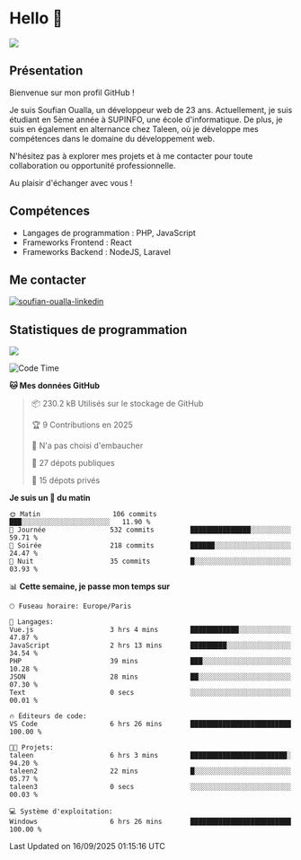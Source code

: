 # Hello 👋

![](https://komarev.com/ghpvc/?username=OSoufian&color=1a1b27)

## Présentation

Bienvenue sur mon profil GitHub !

Je suis Soufian Oualla, un développeur web de 23 ans. Actuellement, je suis étudiant en 5ème année à SUPINFO, une école d'informatique. De plus, je suis en également en alternance chez Taleen, où je développe mes compétences dans le domaine du développement web.

N'hésitez pas à explorer mes projets et à me contacter pour toute collaboration ou opportunité professionnelle.

Au plaisir d'échanger avec vous !

## Compétences

- Langages de programmation : PHP, JavaScript
- Frameworks Frontend : React
- Frameworks Backend : NodeJS, Laravel

## Me contacter

<p>
<a href="https://www.linkedin.com/in/soufian-oualla/" target="_blank"><img align="center" src="https://img.shields.io/badge/-LinkedIn-0077B5?style=for-the-badge&logo=Linkedin&logoColor=white" alt="soufian-oualla-linkedin"/></a>

## Statistiques de programmation

<a href="https://github-readme-stats.vercel.app/api/top-langs/?username=OSoufian&layout=compact">
  <img align="center" src="https://github-readme-stats.vercel.app/api/top-langs/?username=OSoufian&layout=compact"/>
</a>

<br />

<!--START_SECTION:waka-->
![Code Time](http://img.shields.io/badge/Code%20Time-561%20hrs%2046%20mins-blue)

**🐱 Mes données GitHub** 

> 📦 230.2 kB Utilisés sur le stockage de GitHub 
 > 
> 🏆 9 Contributions en 2025
 > 
> 🚫 N'a pas choisi d'embaucher
 > 
> 📜 27 dépots publiques 
 > 
> 🔑 15 dépots privés 
 > 
**Je suis un 🐤 du matin** 

```text
🌞 Matin                  106 commits         ███░░░░░░░░░░░░░░░░░░░░░░   11.90 % 
🌆 Journée                532 commits         ███████████████░░░░░░░░░░   59.71 % 
🌃 Soirée                 218 commits         ██████░░░░░░░░░░░░░░░░░░░   24.47 % 
🌙 Nuit                   35 commits          █░░░░░░░░░░░░░░░░░░░░░░░░   03.93 % 
```


📊 **Cette semaine, je passe mon temps sur** 

```text
🕑︎ Fuseau horaire: Europe/Paris

💬 Langages: 
Vue.js                   3 hrs 4 mins        ████████████░░░░░░░░░░░░░   47.87 % 
JavaScript               2 hrs 13 mins       █████████░░░░░░░░░░░░░░░░   34.54 % 
PHP                      39 mins             ███░░░░░░░░░░░░░░░░░░░░░░   10.28 % 
JSON                     28 mins             ██░░░░░░░░░░░░░░░░░░░░░░░   07.30 % 
Text                     0 secs              ░░░░░░░░░░░░░░░░░░░░░░░░░   00.01 % 

🔥 Éditeurs de code: 
VS Code                  6 hrs 26 mins       █████████████████████████   100.00 % 

🐱‍💻 Projets: 
taleen                   6 hrs 3 mins        ████████████████████████░   94.20 % 
taleen2                  22 mins             █░░░░░░░░░░░░░░░░░░░░░░░░   05.77 % 
taleen3                  0 secs              ░░░░░░░░░░░░░░░░░░░░░░░░░   00.03 % 

💻 Système d'exploitation: 
Windows                  6 hrs 26 mins       █████████████████████████   100.00 % 
```


 Last Updated on 16/09/2025 01:15:16 UTC
<!--END_SECTION:waka-->
